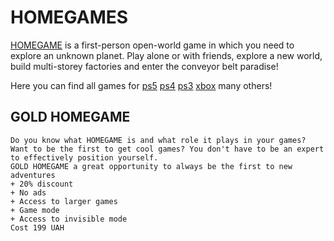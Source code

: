 # HOMEGAMES

[HOMEGAME](https://choosealicense.com/licenses/mit/) is a first-person open-world game in which you need to explore an unknown planet. Play alone or with friends, explore a new world, build multi-storey factories and enter the conveyor belt paradise!

Here you can find all games for [ps5](https://www.playstation.com/uk-ua/ps5/) [ps4](https://www.playstation.com/uk-ua/ps4/) [ps3](https://www.playstation.com/uk-ua/ps3/) [xbox](https://www.xbox.com/ru-RUand) many others!

## GOLD HOMEGAME

```
Do you know what HOMEGAME is and what role it plays in your games? Want to be the first to get cool games? You don't have to be an expert to effectively position yourself.
GOLD HOMEGAME a great opportunity to always be the first to new adventures
+ 20% discount
+ No ads
+ Access to larger games
+ Game mode
+ Access to invisible mode
Cost 199 UAH
```
